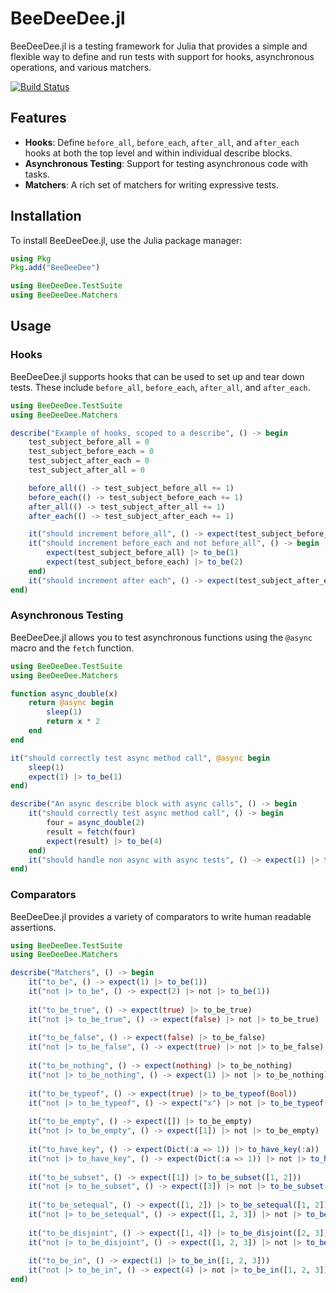 # BeeDeeDee.jl

BeeDeeDee.jl is a testing framework for Julia that provides a simple and flexible way to define and run tests with support for hooks, asynchronous operations, and various matchers.

[![Build Status](https://github.com/BrianDouglasIE/BeeDeeDee.jl/actions/workflows/CI.yml/badge.svg?branch=main)](https://github.com/BrianDouglasIE/BeeDeeDee.jl/actions/workflows/CI.yml?query=branch%3Amain)


## Features

 - **Hooks**: Define `before_all`, `before_each`, `after_all`, and `after_each` hooks at both the top level and within individual describe blocks.
 - **Asynchronous Testing**: Support for testing asynchronous code with tasks.
 - **Matchers**: A rich set of matchers for writing expressive tests.

## Installation

To install BeeDeeDee.jl, use the Julia package manager:

```julia
using Pkg
Pkg.add("BeeDeeDee")

using BeeDeeDee.TestSuite
using BeeDeeDee.Matchers
```

## Usage

### Hooks

BeeDeeDee.jl supports hooks that can be used to set up and tear down tests. These include `before_all`, `before_each`, `after_all`, and `after_each`.

```julia
using BeeDeeDee.TestSuite
using BeeDeeDee.Matchers

describe("Example of hooks, scoped to a describe", () -> begin
    test_subject_before_all = 0
    test_subject_before_each = 0
    test_subject_after_each = 0
    test_subject_after_all = 0

    before_all(() -> test_subject_before_all += 1)
    before_each(() -> test_subject_before_each += 1)
    after_all(() -> test_subject_after_all += 1)
    after_each(() -> test_subject_after_each += 1)

    it("should increment before_all", () -> expect(test_subject_before_all) |> to_be(1))
    it("should increment before_each and not before_all", () -> begin
        expect(test_subject_before_all) |> to_be(1)
        expect(test_subject_before_each) |> to_be(2)
    end)
    it("should increment after each", () -> expect(test_subject_after_each) |> to_be(2))
end)
```

### Asynchronous Testing

BeeDeeDee.jl allows you to test asynchronous functions using the `@async` macro and the `fetch` function.

```julia
using BeeDeeDee.TestSuite
using BeeDeeDee.Matchers

function async_double(x)
    return @async begin
        sleep(1)
        return x * 2
    end
end

it("should correctly test async method call", @async begin
    sleep(1)
    expect(1) |> to_be(1)
end)

describe("An async describe block with async calls", () -> begin
    it("should correctly test async method call", () -> begin
        four = async_double(2)
        result = fetch(four)
        expect(result) |> to_be(4)
    end)
    it("should handle non async with async tests", () -> expect(1) |> to_be(1))
end)
```

### Comparators

BeeDeeDee.jl provides a variety of comparators to write human readable assertions.

```julia
using BeeDeeDee.TestSuite
using BeeDeeDee.Matchers

describe("Matchers", () -> begin
    it("to_be", () -> expect(1) |> to_be(1))
    it("not |> to_be", () -> expect(2) |> not |> to_be(1))
    
    it("to_be_true", () -> expect(true) |> to_be_true)
    it("not |> to_be_true", () -> expect(false) |> not |> to_be_true)
    
    it("to_be_false", () -> expect(false) |> to_be_false)
    it("not |> to_be_false", () -> expect(true) |> not |> to_be_false)
    
    it("to_be_nothing", () -> expect(nothing) |> to_be_nothing)
    it("not |> to_be_nothing", () -> expect(1) |> not |> to_be_nothing)
    
    it("to_be_typeof", () -> expect(true) |> to_be_typeof(Bool))
    it("not |> to_be_typeof", () -> expect("x") |> not |> to_be_typeof(Bool))
    
    it("to_be_empty", () -> expect([]) |> to_be_empty)
    it("not |> to_be_empty", () -> expect([1]) |> not |> to_be_empty)
    
    it("to_have_key", () -> expect(Dict(:a => 1)) |> to_have_key(:a))
    it("not |> to_have_key", () -> expect(Dict(:a => 1)) |> not |> to_have_key(:b))
    
    it("to_be_subset", () -> expect([1]) |> to_be_subset([1, 2]))
    it("not |> to_be_subset", () -> expect([3]) |> not |> to_be_subset([1, 2]))
    
    it("to_be_setequal", () -> expect([1, 2]) |> to_be_setequal([1, 2]))
    it("not |> to_be_setequal", () -> expect([1, 2, 3]) |> not |> to_be_setequal([1, 2]))
    
    it("to_be_disjoint", () -> expect([1, 4]) |> to_be_disjoint([2, 3]))
    it("not |> to_be_disjoint", () -> expect([1, 2, 3]) |> not |> to_be_disjoint([1, 4]))
    
    it("to_be_in", () -> expect(1) |> to_be_in([1, 2, 3]))
    it("not |> to_be_in", () -> expect(4) |> not |> to_be_in([1, 2, 3]))
end)
```